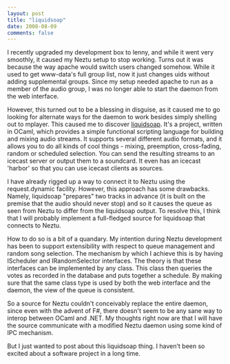 ```yaml
---
layout: post
title: "liquidsoap"
date: 2008-08-09
comments: false
---
```

I recently upgraded my development box to lenny, and while it went very smoothly, it caused my Neztu setup to stop working. Turns out it was because the way apache would switch users changed somehow. While it used to get www-data's full group list, now it just changes uids without adding supplemental groups. Since my setup needed apache to run as a member of the audio group, I was no longer able to start the daemon from the web interface.




However, this turned out to be a blessing in disguise, as it caused me to go looking for alternate ways for the daemon to work besides simply shelling out to mplayer. This caused me to discover [liquidsoap][0]. It's a project, written in OCaml, which provides a simple functional scripting language for building and mixing audio streams. It supports several different audio formats, and it allows you to do all kinds of cool things - mixing, preemption, cross-fading, random or scheduled selection. You can send the resulting streams to an icecast server or output them to a soundcard. It even has an icecast 'harbor' so that you can use icecast clients as sources.




I have already rigged up a way to connect it to Neztu using the request.dynamic facility. However, this approach has some drawbacks. Namely, liquidsoap "prepares" two tracks in advance (it is built on the premise that the audio should never stop) and so it causes the queue as seen from Neztu to differ from the liquidsoap output. To resolve this, I think that I will probably implement a full-fledged source for liquidsoap that connects to Neztu.




How to do so is a bit of a quandary. My intention during Neztu development has been to support extensibility with respect to queue management and random song selection. The mechanism by which I achieve this is by having IScheduler and IRandomSelector interfaces. The theory is that these interfaces can be implemented by any class. This class then queries the votes as recorded in the database and puts together a schedule. By making sure that the same class type is used by both the web interface and the daemon, the view of the queue is consistent.




So a source for Neztu couldn't conceivably replace the entire daemon, since even with the advent of F\#, there doesn't seem to be any sane way to interop between OCaml and .NET. My thoughts right now are that I will have the source communicate with a modified Neztu daemon using some kind of IPC mechanism.




But I just wanted to post about this liquidsoap thing. I haven't been so excited about a software project in a long time.



[0]: http://savonet.sourceforge.net/
